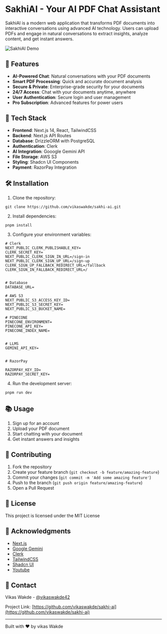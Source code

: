 # SakhiAI - Your AI PDF Chat Assistant

SakhiAI is a modern web application that transforms PDF documents into interactive conversations using advanced AI technology. Users can upload PDFs and engage in natural conversations to extract insights, analyze content, and get instant answers.

![SakhiAI Demo](public/demo.gif)

## 🌟 Features

- **AI-Powered Chat**: Natural conversations with your PDF documents
- **Smart PDF Processing**: Quick and accurate document analysis
- **Secure & Private**: Enterprise-grade security for your documents
- **24/7 Access**: Chat with your documents anytime, anywhere
- **User Authentication**: Secure login and user management
- **Pro Subscription**: Advanced features for power users

## 🚀 Tech Stack

- **Frontend**: Next.js 14, React, TailwindCSS
- **Backend**: Next.js API Routes
- **Database**: DrizzleORM with PostgreSQL
- **Authentication**: Clerk
- **AI Integration**: Gooogle Gemini API
- **File Storage**: AWS S3
- **Styling**: Shadcn UI Components
- **Payment**: RazorPay Integration

## 🛠️ Installation

1. Clone the repository:

```
git clone https://github.com/vikaswakde/sakhi-ai.git
```

2. Install dependencies:

```
pnpm install
```

3. Configure your environment variables:

```env
# Clerk
NEXT_PUBLIC_CLERK_PUBLISHABLE_KEY=
CLERK_SECRET_KEY=
NEXT_PUBLIC_CLERK_SIGN_IN_URL=/sign-in
NEXT_PUBLIC_CLERK_SIGN_UP_URL=/sign-up
CLERK_SIGN_UP_FALLBACK_REDIRECT_URL=/fallback
CLERK_SIGN_IN_FALLBACK_REDIRECT_URL=/


# Database
DATABASE_URL=

# AWS S3
NEXT_PUBLIC_S3_ACCESS_KEY_ID=
NEXT_PUBLIC_S3_SECRET_KEY=
NEXT_PUBLIC_S3_BUCKET_NAME=

# PINECONE
PINECONE_ENVIRONMENT=
PINECONE_API_KEY=
PINECONE_INDEX_NAME=


# LLMS
GEMINI_API_KEY=


# RazorPay

RAZORPAY_KEY_ID=
RAZORPAY_SECRET_KEY=
```

4. Run the development server:

```bash
pnpm run dev
```

## 📚 Usage

1. Sign up for an account
2. Upload your PDF document
3. Start chatting with your document
4. Get instant answers and insights

## 🤝 Contributing

1. Fork the repository
2. Create your feature branch (`git checkout -b feature/amazing-feature`)
3. Commit your changes (`git commit -m 'Add some amazing feature'`)
4. Push to the branch (`git push origin feature/amazing-feature`)
5. Open a Pull Request

## 📄 License

This project is licensed under the MIT License

## 👏 Acknowledgments

- [Next.js](https://nextjs.org/)
- [Google Gemini](https://ai.google.dev/)
- [Clerk](https://clerk.dev/)
- [TailwindCSS](https://tailwindcss.com/)
- [Shadcn UI](https://ui.shadcn.com/)
- [Youtube](https://https://www.youtube.com/watch?v=bZFedu-0emE)

## 📧 Contact

Vikas Wakde - [@vikaswakde42](https://x.com/vikaswakde42)

Project Link: [https://github.com/vikaswakde/sakhi-ai](https://github.com/vikaswakde/sakhi-ai)

---

Built with ❤️ by vikas Wakde
